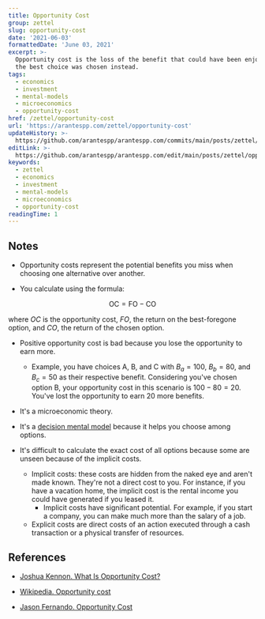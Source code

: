 ```yaml
---
title: Opportunity Cost
group: zettel
slug: opportunity-cost
date: '2021-06-03'
formattedDate: 'June 03, 2021'
excerpt: >-
  Opportunity cost is the loss of the benefit that could have been enjoyed if
  the best choice was chosen instead.
tags:
  - economics
  - investment
  - mental-models
  - microeconomics
  - opportunity-cost
href: /zettel/opportunity-cost
url: 'https://arantespp.com/zettel/opportunity-cost'
updateHistory: >-
  https://github.com/arantespp/arantespp.com/commits/main/posts/zettel/opportunity-cost.md
editLink: >-
  https://github.com/arantespp/arantespp.com/edit/main/posts/zettel/opportunity-cost.md
keywords:
  - zettel
  - economics
  - investment
  - mental-models
  - microeconomics
  - opportunity-cost
readingTime: 1
---
```


## Notes

- Opportunity costs represent the potential benefits you miss when choosing one alternative over another.

- You calculate using the formula:

$$
\text{OC} = \text{FO} - \text{CO}
$$

where $OC$ is the opportunity cost, $FO$, the return on the best-foregone option, and $CO$, the return of the chosen option.

- Positive opportunity cost is bad because you lose the opportunity to earn more.

  - Example, you have choices A, B, and C with $B_a = 100$, $B_b = 80$, and $B_c = 50$ as their respective benefit. Considering you've chosen option B, your opportunity cost in this scenario is $100 - 80 = 20$. You've lost the opportunity to earn 20 more benefits.

- It's a microeconomic theory.

- It's a [decision mental model](/zettel/decision-mental-models) because it helps you choose among options.

- It's difficult to calculate the exact cost of all options because some are unseen because of the implicit costs.

  - Implicit costs: these costs are hidden from the naked eye and aren't made known. They're not a direct cost to you. For instance, if you have a vacation home, the implicit cost is the rental income you could have generated if you leased it.
    - Implicit costs have significant potential. For example, if you start a company, you can make much more than the salary of a job.
  - Explicit costs are direct costs of an action executed through a cash transaction or a physical transfer of resources.

## References

- [Joshua Kennon. What Is Opportunity Cost?](https://www.thebalance.com/what-is-opportunity-cost-357200)

- [Wikipedia. Opportunity cost](https://en.wikipedia.org/wiki/Opportunity_cost)

- [Jason Fernando. Opportunity Cost](https://www.investopedia.com/terms/o/opportunitycost.asp)
